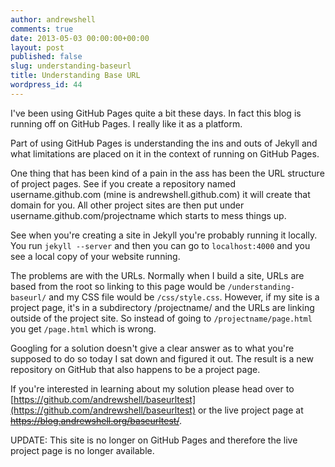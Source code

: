 ```yaml
---
author: andrewshell
comments: true
date: 2013-05-03 00:00:00+00:00
layout: post
published: false
slug: understanding-baseurl
title: Understanding Base URL
wordpress_id: 44
---
```


I've been using GitHub Pages quite a bit these days.  In fact this blog is running off on GitHub Pages.  I really like it as a platform.

Part of using GitHub Pages is understanding the ins and outs of Jekyll and what limitations are placed on it in the context of running on GitHub Pages.

One thing that has been kind of a pain in the ass has been the URL structure of project pages.  See if you create a repository named username.github.com (mine is andrewshell.github.com) it will create that domain for you.  All other project sites are then put under username.github.com/projectname which starts to mess things up.

See when you're creating a site in Jekyll you're probably running it locally.  You run `jekyll --server` and then you can go to `localhost:4000` and you see a local copy of your website running.

The problems are with the URLs.  Normally when I build a site, URLs are based from the root so linking to this page would be `/understanding-baseurl/` and my CSS file would be `/css/style.css`.  However, if my site is a project page, it's in a subdirectory /projectname/ and the URLs are linking outside of the project site.  So instead of going to `/projectname/page.html` you get `/page.html` which is wrong.

Googling for a solution doesn't give a clear answer as to what you're supposed to do so today I sat down and figured it out.  The result is a new repository on GitHub that also happens to be a project page.

If you're interested in learning about my solution please head over to [https://github.com/andrewshell/baseurltest](https://github.com/andrewshell/baseurltest) or the live project page at <del>https://blog.andrewshell.org/baseurltest/</del>.

UPDATE: This site is no longer on GitHub Pages and therefore the live project page is no longer available.
